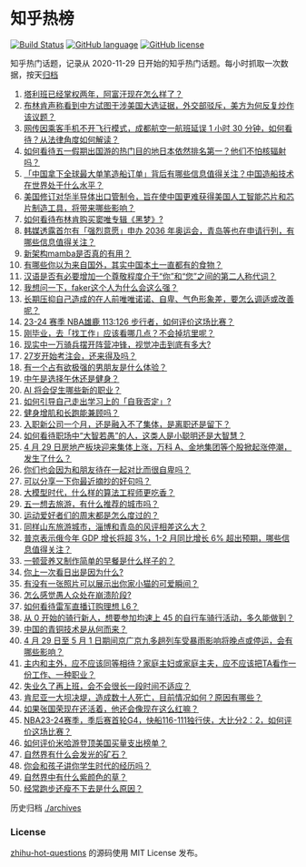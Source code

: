 # 知乎热榜
[![Build Status](https://github.com/ToWeLong/zhihu-hot-questions/workflows/CI/badge.svg)](https://github.com/ToWeLong/zhihu-hot-questions/actions)
[![GitHub language](https://img.shields.io/badge/language-golang-orange.svg)](https://golang.org/)
[![GitHub license](https://img.shields.io/github/license/ToWeLong/zhihu-hot-questions)](https://github.com/ToWeLong/zhihu-hot-questions/blob/main/LICENSE)

知乎热门话题，记录从 2020-11-29 日开始的知乎热门话题。每小时抓取一次数据，按天[归档](./archives)

<!-- BEGIN -->

1. [塔利班已经掌权两年，阿富汗现在怎么样了？](https://www.zhihu.com/question/653732218)
1. [布林肯声称看到中方试图干涉美国大选证据，外交部驳斥，美方为何反复炒作该议题？](https://www.zhihu.com/question/654484679)
1. [网传因乘客手机不开飞行模式，成都航空一航班延误 1 小时 30 分钟，如何看待？从法律角度如何解读？](https://www.zhihu.com/question/654480247)
1. [如何看待五一假期出国游的热门目的地日本依然排名第一？他们不怕核辐射吗？](https://www.zhihu.com/question/654266420)
1. [「中国拿下全球最大单笔造船订单」背后有哪些信息值得关注？中国造船技术在世界处于什么水平？](https://www.zhihu.com/question/654474563)
1. [美国修订对华半导体出口管制令，旨在使中国更难获得美国人工智能芯片和芯片制造工具，将带来哪些影响？](https://www.zhihu.com/question/650881909)
1. [如何看待布林肯购买窦唯专辑《黑梦》?](https://www.zhihu.com/question/654283556)
1. [韩媒透露首尔有「强烈意愿」申办 2036 年奥运会，青岛等也在申请行列，有哪些信息值得关注？](https://www.zhihu.com/question/654488511)
1. [新架构mamba是否真的有用？](https://www.zhihu.com/question/644452681)
1. [有哪些你以为来自国外，其实中国本土一直都有的食物？](https://www.zhihu.com/question/653110880)
1. [汉语是否有必要增加一个尊敬程度介于“你”和“您”之间的第二人称代词？](https://www.zhihu.com/question/654082428)
1. [我想问一下，faker这个人为什么会这么强？](https://www.zhihu.com/question/59056523)
1. [长期压抑自己造成的在人前唯唯诺诺、自卑、气色形象差，要怎么调适或改善呢？](https://www.zhihu.com/question/654322473)
1. [23-24 赛季 NBA雄鹿 113:126 步行者，如何评价这场比赛？](https://www.zhihu.com/question/654448248)
1. [刚毕业，去「找工作」应该看哪几点？不会掉坑里呢？](https://www.zhihu.com/question/654149354)
1. [现实中一万骑兵摆开阵营冲锋，视觉冲击到底有多大?](https://www.zhihu.com/question/653780982)
1. [27岁开始考注会，还来得及吗？](https://www.zhihu.com/question/654154550)
1. [有一个占有欲极强的男朋友是什么体验？](https://www.zhihu.com/question/529061204)
1. [中午是选择午休还是健身？](https://www.zhihu.com/question/652333973)
1. [AI 将会促生哪些新的职业？](https://www.zhihu.com/question/652499520)
1. [如何引导自己走出学习上的「自我否定」?](https://www.zhihu.com/question/654214100)
1. [健身增肌和长跑能兼顾吗？](https://www.zhihu.com/question/653858733)
1. [入职新公司一个月，还是融入不了集体，是离职还是留下？](https://www.zhihu.com/question/652173254)
1. [如何看待职场中“大智若愚”的人，这类人是小聪明还是大智慧？](https://www.zhihu.com/question/654221874)
1. [4 月 29 日房地产板块迎来集体上涨，万科 A、金地集团等个股掀起涨停潮，发生了什么？](https://www.zhihu.com/question/654480385)
1. [你们也会因为和朋友待在一起对比而很自卑吗？](https://www.zhihu.com/question/654325071)
1. [可以分享一下你最近摘抄的好句吗？](https://www.zhihu.com/question/650449797)
1. [大模型时代，什么样的算法工程师更吃香？](https://www.zhihu.com/question/652499873)
1. [五一想去旅游，有什么推荐的城市吗？](https://www.zhihu.com/question/653202581)
1. [运动爱好者们的周末都是怎么度过的？](https://www.zhihu.com/question/653429548)
1. [同样山东旅游城市，淄博和青岛的风评相差这么大？](https://www.zhihu.com/question/654371773)
1. [普京表示俄今年 GDP 增长将超 3%，1-2 月同比增长 6% 超出预期，哪些信息值得关注？](https://www.zhihu.com/question/654375141)
1. [一顿营养又制作简单的早餐是什么样子的？](https://www.zhihu.com/question/653888805)
1. [你上一次看日出是因为什么?](https://www.zhihu.com/question/652244997)
1. [有没有一张照片可以展示出你家小猫的可爱瞬间？](https://www.zhihu.com/question/652221285)
1. [怎么感觉愚人众处在崩溃阶段?](https://www.zhihu.com/question/654320629)
1. [如何看待雷军直播订购理想 L6？](https://www.zhihu.com/question/654392074)
1. [从 0 开始的骑行新人，想要参加均速上 45 的自行车骑行活动，多久能做到？](https://www.zhihu.com/question/653135005)
1. [中国的青铜技术是从何而来？](https://www.zhihu.com/question/565081763)
1. [4 月 29 日至 5 月 1 日期间京广京九多趟列车受暴雨影响将晚点或停运，会有哪些影响？](https://www.zhihu.com/question/654480091)
1. [主内和主外，应不应该同等相待？家庭主妇或家庭主夫，应不应该把TA看作一份工作、一种职业？](https://www.zhihu.com/question/653556538)
1. [失业久了再上班，会不会很长一段时间不适应？](https://www.zhihu.com/question/654167703)
1. [肯尼亚一大坝决堤，造成数十人死亡，目前情况如何？原因有哪些？](https://www.zhihu.com/question/654486572)
1. [如果张国荣现在还活着，他还会像现在这么红嘛？](https://www.zhihu.com/question/264566563)
1. [NBA23-24赛季，季后赛首轮G4，快船116-111独行侠，大比分2：2，如何评价这场比赛？](https://www.zhihu.com/question/654443041)
1. [如何评价米哈游登顶美国买量支出榜单？](https://www.zhihu.com/question/654507548)
1. [自然界有什么会发光的矿石？](https://www.zhihu.com/question/654515773)
1. [你会和孩子讲你学生时代的经历吗？](https://www.zhihu.com/question/654368910)
1. [自然界中有什么紫颜色的草？](https://www.zhihu.com/question/654515642)
1. [经常跑步还瘦不下去是什么原因？](https://www.zhihu.com/question/652769350)

<!-- END -->

历史归档 [./archives](./archives)


### License
[zhihu-hot-questions](https://github.com/towelong/zhihu-hot-questions) 的源码使用 MIT License 发布。